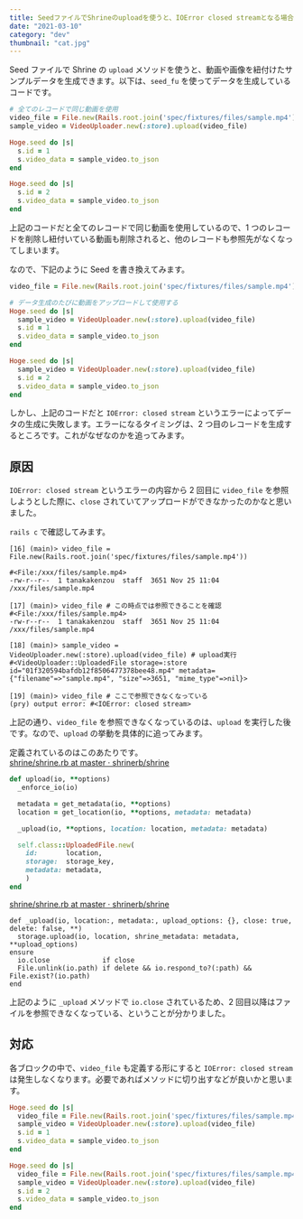 ```yaml
---
title: SeedファイルでShrineのuploadを使うと、IOError closed streamとなる場合の対処
date: "2021-03-10"
category: "dev"
thumbnail: "cat.jpg"
---
```


Seed ファイルで Shrine の `upload` メソッドを使うと、動画や画像を紐付けたサンプルデータを生成できます。以下は、`seed_fu` を使ってデータを生成しているコードです。

```rb:db/fixtures/hoge.rb
# 全てのレコードで同じ動画を使用
video_file = File.new(Rails.root.join('spec/fixtures/files/sample.mp4'))
sample_video = VideoUploader.new(:store).upload(video_file)

Hoge.seed do |s|
  s.id = 1
  s.video_data = sample_video.to_json
end

Hoge.seed do |s|
  s.id = 2
  s.video_data = sample_video.to_json
end
```

上記のコードだと全てのレコードで同じ動画を使用しているので、1 つのレコードを削除し紐付いている動画も削除されると、他のレコードも参照先がなくなってしまいます。

なので、下記のように Seed を書き換えてみます。

```rb:db/fixtures/hoge.rb
video_file = File.new(Rails.root.join('spec/fixtures/files/sample.mp4'))

# データ生成のたびに動画をアップロードして使用する
Hoge.seed do |s|
  sample_video = VideoUploader.new(:store).upload(video_file)
  s.id = 1
  s.video_data = sample_video.to_json
end

Hoge.seed do |s|
  sample_video = VideoUploader.new(:store).upload(video_file)
  s.id = 2
  s.video_data = sample_video.to_json
end
```

しかし、上記のコードだと `IOError: closed stream` というエラーによってデータの生成に失敗します。エラーになるタイミングは、2 つ目のレコードを生成するところです。これがなぜなのかを追ってみます。

## 原因

`IOError: closed stream` というエラーの内容から 2 回目に `video_file` を参照しようとした際に、`close` されていてアップロードができなかったのかなと思いました。

`rails c` で確認してみます。

```shell
[16] (main)> video_file = File.new(Rails.root.join('spec/fixtures/files/sample.mp4'))

#<File:/xxx/files/sample.mp4>
-rw-r--r--  1 tanakakenzou  staff  3651 Nov 25 11:04 /xxx/files/sample.mp4

[17] (main)> video_file # この時点では参照できることを確認
#<File:/xxx/files/sample.mp4>
-rw-r--r--  1 tanakakenzou  staff  3651 Nov 25 11:04 /xxx/files/sample.mp4

[18] (main)> sample_video = VideoUploader.new(:store).upload(video_file) # upload実行
#<VideoUploader::UploadedFile storage=:store id="01f320594bafdb12f8506477378bee48.mp4" metadata={"filename"=>"sample.mp4", "size"=>3651, "mime_type"=>nil}>

[19] (main)> video_file # ここで参照できなくなっている
(pry) output error: #<IOError: closed stream>
```

上記の通り、`video_file` を参照できなくなっているのは、`upload` を実行した後です。なので、`upload` の挙動を具体的に追ってみます。

定義されているのはこのあたりです。  
[shrine/shrine.rb at master · shrinerb/shrine](https://github.com/shrinerb/shrine/blob/master/lib/shrine.rb)

```rb:lib/shrine.rb
def upload(io, **options)
  _enforce_io(io)

  metadata = get_metadata(io, **options)
  location = get_location(io, **options, metadata: metadata)

  _upload(io, **options, location: location, metadata: metadata)

  self.class::UploadedFile.new(
    id:       location,
    storage:  storage_key,
    metadata: metadata,
    )
end
```

[shrine/shrine.rb at master · shrinerb/shrine](https://github.com/shrinerb/shrine/blob/6c6b80a5ab2a84edf2cf90c75ccec9ecbd319993/lib/shrine.rb#L244)

```rb:
def _upload(io, location:, metadata:, upload_options: {}, close: true, delete: false, **)
  storage.upload(io, location, shrine_metadata: metadata, **upload_options)
ensure
  io.close             if close
  File.unlink(io.path) if delete && io.respond_to?(:path) && File.exist?(io.path)
end
```

上記のように `_upload` メソッドで `io.close` されているため、2 回目以降はファイルを参照できなくなっている、ということが分かりました。

## 対応

各ブロックの中で、`video_file` も定義する形にすると `IOError: closed stream` は発生しなくなります。必要であればメソッドに切り出すなどが良いかと思います。

```rb:db/fixtures/hoge.rb
Hoge.seed do |s|
  video_file = File.new(Rails.root.join('spec/fixtures/files/sample.mp4'))
  sample_video = VideoUploader.new(:store).upload(video_file)
  s.id = 1
  s.video_data = sample_video.to_json
end

Hoge.seed do |s|
  video_file = File.new(Rails.root.join('spec/fixtures/files/sample.mp4'))
  sample_video = VideoUploader.new(:store).upload(video_file)
  s.id = 2
  s.video_data = sample_video.to_json
end
```
